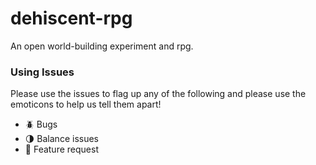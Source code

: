 # dehiscent-rpg

An open world-building experiment and rpg.

### Using Issues ###

Please use the issues to flag up any of the following and please use the emoticons to help us tell them apart! 

  * :beetle: Bugs
  * :last_quarter_moon: Balance issues
  * :cookie: Feature request
